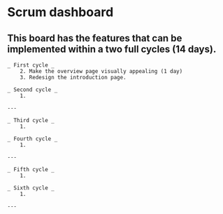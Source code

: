 #  Scrum dashboard

##  This board has the features that can be implemented within a two full cycles (14 days).

    _ First cycle _
        2. Make the overview page visually appealing (1 day)
        3. Redesign the introduction page.

    _ Second cycle _
        1. 

    ---

    _ Third cycle _
        1. 

    _ Fourth cycle _
        1. 

    ---

    _ Fifth cycle _
        1.

    _ Sixth cycle _
        1.

    ---
